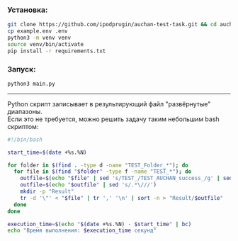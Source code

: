 ### Установка:

```bash
git clone https://github.com/ipodprugin/auchan-test-task.git && cd auchan-test-task
cp example.env .env
python3 -m venv venv
source venv/bin/activate
pip install -r requirements.txt
```

### Запуск:

```bash
python3 main.py
```

---

Python скрипт записывает в результирующий файл "развёрнутые" диапазоны.  
Если это не требуется, можно решить задачу таким небольшим bash скриптом:

```bash
#!/bin/bash

start_time=$(date +%s.%N)

for folder in $(find . -type d -name "TEST_Folder_*"); do
  for file in $(find "$folder" -type f -name "TEST_*"); do
    outfile=$(echo "$file" | sed 's/TEST_/TEST_AUCHAN_success_/g' | sed 's/\.[^.]*$/.txt/')
    outfile=$(echo "$outfile" | sed 's/.*\///')
    mkdir -p "Result"
    tr -d '\"' < "$file" | tr ',' '\n' | sort -n > "Result/$outfile"
  done
done

execution_time=$(echo "$(date +%s.%N) - $start_time" | bc)
echo "Время выполнения: $execution_time секунд"
```
